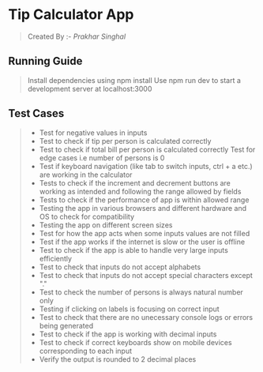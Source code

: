 # Tip Calculator App

> Created By :- _Prakhar Singhal_

## Running Guide

> Install dependencies using npm install
> Use npm run dev to start a development server at localhost:3000

## Test Cases

> - Test for negative values in inputs
> - Test to check if tip per person is calculated correctly
> - Test to check if total bill per person is calculated correctly
>   Test for edge cases i.e number of persons is 0
> - Test if keyboard navigation (like tab to switch inputs, ctrl + a etc.) are working in the calculator
> - Tests to check if the increment and decrement buttons are working as intended and following the range allowed by fields
> - Tests to check if the performance of app is within allowed range
> - Testing the app in various browsers and different hardware and OS to check for compatibility
> - Testing the app on different screen sizes
> - Test for how the app acts when some inputs values are not filled
> - Test if the app works if the internet is slow or the user is offline
> - Test to check if the app is able to handle very large inputs efficiently
> - Test to check that inputs do not accept alphabets
> - Test to check that inputs do not accept special characters except "."
> - Test to check the number of persons is always natural number only
> - Testing if clicking on labels is focusing on correct input
> - Test to check that there are no unecessary console logs or errors being generated
> - Test to check if the app is working with decimal inputs
> - Test to check if correct keyboards show on mobile devices corresponding to each input
> - Verify the output is rounded to 2 decimal places
